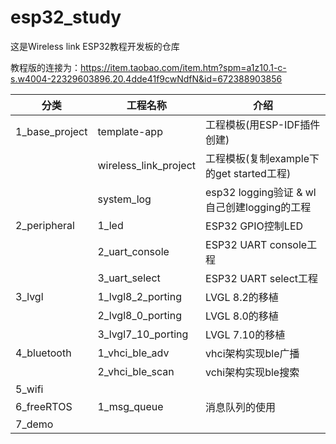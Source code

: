 # esp32_study
这是Wireless link ESP32教程开发板的仓库

教程版的连接为：https://item.taobao.com/item.htm?spm=a1z10.1-c-s.w4004-22329603896.20.4dde41f9cwNdfN&id=672388903856



| 分类           | 工程名称              | 介绍                                        |
| -------------- | --------------------- | ------------------------------------------- |
| 1_base_project | template-app          | 工程模板(用ESP-IDF插件创建)                 |
|                | wireless_link_project | 工程模板(复制example下的get started工程)    |
|                | system_log            | esp32 logging验证 & wl自己创建logging的工程 |
| 2_peripheral   | 1_led                 | ESP32 GPIO控制LED                           |
|                | 2_uart_console        | ESP32 UART console工程                      |
|                | 3_uart_select         | ESP32 UART select工程                       |
| 3_lvgl         | 1_lvgl8_2_porting     | LVGL 8.2的移植                              |
|                | 2_lvgl8_0_porting     | LVGL 8.0的移植                              |
|                | 3_lvgl7_10_porting    | LVGL 7.10的移植                             |
| 4_bluetooth    | 1_vhci_ble_adv        | vhci架构实现ble广播                         |
|                | 2_vhci_ble_scan       | vchi架构实现ble搜索                         |
| 5_wifi         |                       |                                             |
| 6_freeRTOS     | 1_msg_queue           | 消息队列的使用                              |
| 7_demo         |                       |                                             |

